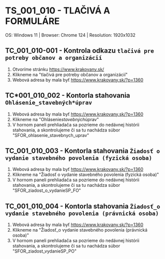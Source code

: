 # TS_001_010 - TLAČIVÁ A FORMULÁRE

OS: Windows 11 | Browser: Chrome 124 | Resolution: 1920x1032

## TC_001_010-001 - Kontrola odkazu `tlačivá pre potreby občanov a organizácií`

1. Otvoríme stránku https://www.krakovany.sk/
2. Klikneme na "tlačivá pre potreby občanov a organizácií"
3. Webová adresa by mala byť https://www.krakovany.sk/?p=1360

## TC*001_010_002 - Kontorla stahovania `Ohlásenie_stavebných*úprav`

1. Webová adresa by mala byť https://www.krakovany.sk/?p=1360
2. Klikneme na "Ohlásenie*stavebných*úprav"
3. V hornom paneli prehliadača sa pozrieme do nedávnej histórii stahovania, a skontrolujeme či sa tu nachádza súbor "SFOR_ohlasenie_stavebnych_uprav"

## TC_001_010_003 - Kontorla stahovania `Žiadosť o vydanie stavebného povolenia (fyzická osoba)`

1. Webová adresa by mala byť https://www.krakovany.sk/?p=1360
2. Klikneme na "Žiadosť o vydanie stavebného povolenia (fyzická osoba)"
3. V hornom paneli prehliadača sa pozrieme do nedávnej histórii stahovania, a skontrolujeme či sa tu nachádza súbor "SFOR_ziadost_o_vydanieSP_FO"

## TC_001_010_004 - Kontorla stahovania `Žiadosť_o vydanie stavebného povolenia (právnická osoba)`

1. Webová adresa by mala byť https://www.krakovany.sk/?p=1360
2. Klikneme na "Žiadosť_o vydanie stavebného povolenia (právnická osoba)"
3. V hornom paneli prehliadača sa pozrieme do nedávnej histórii stahovania, a skontrolujeme či sa tu nachádza súbor "SFOR_ziadost_vydanieSP_PO"
